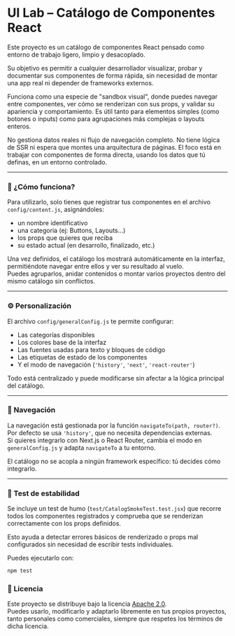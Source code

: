 # UI Lab – Catálogo de Componentes React

Este proyecto es un catálogo de componentes React pensado como entorno de trabajo ligero, limpio y desacoplado. 

Su objetivo es permitir a cualquier desarrollador visualizar, probar y documentar sus componentes de forma rápida, sin necesidad de montar una app real ni depender de frameworks externos.

Funciona como una especie de "sandbox visual", donde puedes navegar entre componentes, ver cómo se renderizan con sus props, y validar su apariencia y comportamiento. Es útil tanto para elementos simples (como botones o inputs) como para agrupaciones más complejas o layouts enteros.

No gestiona datos reales ni flujo de navegación completo. No tiene lógica de SSR ni espera que montes una arquitectura de páginas. El foco está en trabajar con componentes de forma directa, usando los datos que tú definas, en un entorno controlado.

---

### 🧩 ¿Cómo funciona?

Para utilizarlo, solo tienes que registrar tus componentes en el archivo `config/content.js`, asignándoles:
- un nombre identificativo
- una categoría (ej: Buttons, Layouts…)
- los props que quieres que reciba
- su estado actual (en desarrollo, finalizado, etc.)

Una vez definidos, el catálogo los mostrará automáticamente en la interfaz, permitiéndote navegar entre ellos y ver su resultado al vuelo.  
Puedes agruparlos, anidar contenidos o montar varios proyectos dentro del mismo catálogo sin conflictos.

---

### ⚙️ Personalización

El archivo `config/generalConfig.js` te permite configurar:

- Las categorías disponibles
- Los colores base de la interfaz
- Las fuentes usadas para texto y bloques de código
- Las etiquetas de estado de los componentes
- Y el modo de navegación (`'history'`, `'next'`, `'react-router'`)

Todo está centralizado y puede modificarse sin afectar a la lógica principal del catálogo.

---

### 🧭 Navegación

La navegación está gestionada por la función `navigateTo(path, router?)`.  
Por defecto se usa `'history'`, que no necesita dependencias externas.  
Si quieres integrarlo con Next.js o React Router, cambia el modo en `generalConfig.js` y adapta `navigateTo` a tu entorno.

El catálogo no se acopla a ningún framework específico: tú decides cómo integrarlo.

---

### 🧪 Test de estabilidad

Se incluye un test de humo (`test/CatalogSmokeTest.test.jsx`) que recorre todos los componentes registrados y comprueba que se renderizan correctamente con los props definidos.

Esto ayuda a detectar errores básicos de renderizado o props mal configurados sin necesidad de escribir tests individuales.

Puedes ejecutarlo con:

```bash
npm test
```

### 📄 Licencia

Este proyecto se distribuye bajo la licencia [Apache 2.0](./LICENSE).  
Puedes usarlo, modificarlo y adaptarlo libremente en tus propios proyectos, tanto personales como comerciales, siempre que respetes los términos de dicha licencia.
